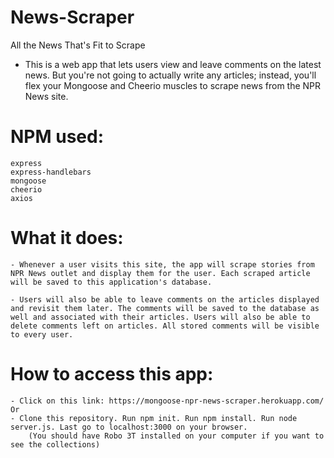 # News-Scraper
All the News That's Fit to Scrape

- This is a web app that lets users view and leave comments on the latest news. But you're not going to actually write any articles; instead, you'll flex your Mongoose and Cheerio muscles to scrape news from the NPR News site.

# NPM used:
    express
    express-handlebars
    mongoose
    cheerio
    axios

# What it does:
    - Whenever a user visits this site, the app will scrape stories from NPR News outlet and display them for the user. Each scraped article will be saved to this application's database. 

    - Users will also be able to leave comments on the articles displayed and revisit them later. The comments will be saved to the database as well and associated with their articles. Users will also be able to delete comments left on articles. All stored comments will be visible to every user.

# How to access this app:
    - Click on this link: https://mongoose-npr-news-scraper.herokuapp.com/
    Or
    - Clone this repository. Run npm init. Run npm install. Run node server.js. Last go to localhost:3000 on your browser.
        (You should have Robo 3T installed on your computer if you want to see the collections)